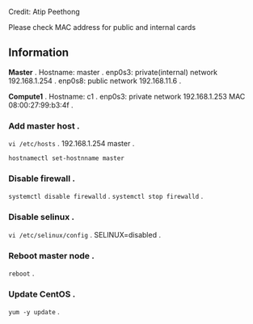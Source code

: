 Credit: Atip Peethong

Please check MAC address for public and internal cards

## Information

**Master** . 
Hostname: master . 
enp0s3: private(internal) network 192.168.1.254 . 
enp0s8: public network 192.168.11.6 . 

**Compute1** . 
Hostname: c1 . 
enp0s3: private network 192.168.1.253 MAC 08:00:27:99:b3:4f . 


### Add master host . 
`vi /etc/hosts` . 
192.168.1.254 master . 

`hostnamectl set-hostnname master`

### Disable firewall . 
`systemctl disable firewalld` . 
`systemctl stop firewalld` . 

### Disable selinux . 
`vi /etc/selinux/config` . 
SELINUX=disabled . 

### Reboot master node . 
`reboot` .

### Update CentOS . 
`yum -y update` . 


